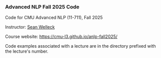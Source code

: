 ### Advanced NLP Fall 2025 Code

Code for CMU Advanced NLP (11-711), Fall 2025

Instructor: [Sean Welleck](https://wellecks.com/)

Course website: https://cmu-l3.github.io/anlp-fall2025/

Code examples associated with a lecture are in the directory prefixed with the lecture's number.
